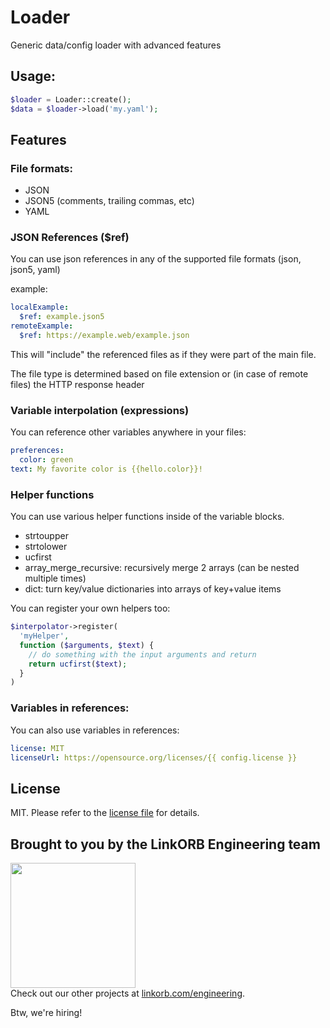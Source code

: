 Loader
======

Generic data/config loader with advanced features

## Usage:

```php
$loader = Loader::create();
$data = $loader->load('my.yaml');
```

## Features

### File formats:

* JSON
* JSON5 (comments, trailing commas, etc)
* YAML

### JSON References ($ref)

You can use json references in any of the supported file formats (json, json5, yaml)

example:

```yaml
localExample:
  $ref: example.json5
remoteExample:
  $ref: https://example.web/example.json
```

This will "include" the referenced files as if they were part of the main file.

The file type is determined based on file extension or (in case of remote files) the HTTP response header

### Variable interpolation (expressions)

You can reference other variables anywhere in your files:

```yaml
preferences:
  color: green
text: My favorite color is {{hello.color}}!
```

### Helper functions

You can use various helper functions inside of the variable blocks.

* strtoupper
* strtolower
* ucfirst
* array_merge_recursive: recursively merge 2 arrays (can be nested multiple times)
* dict: turn key/value dictionaries into arrays of key+value items

You can register your own helpers too:

```php
$interpolator->register(
  'myHelper',
  function ($arguments, $text) {
    // do something with the input arguments and return
    return ucfirst($text);
  }
)
```

### Variables in references:

You can also use variables in references:

```yaml
license: MIT
licenseUrl: https://opensource.org/licenses/{{ config.license }}
```

## License

MIT. Please refer to the [license file](LICENSE) for details.

## Brought to you by the LinkORB Engineering team

<img src="http://www.linkorb.com/d/meta/tier1/images/linkorbengineering-logo.png" width="200px" /><br />
Check out our other projects at [linkorb.com/engineering](http://www.linkorb.com/engineering).

Btw, we're hiring!

